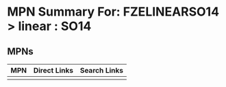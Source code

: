 



# MPN Summary For: FZELINEARSO14 > linear : SO14

## MPNs
  

|MPN|Direct Links|Search Links|
| :--- | :--- | :--- |
||||
